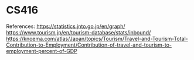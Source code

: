 # CS416

References:
https://statistics.jnto.go.jp/en/graph/
https://www.tourism.jp/en/tourism-database/stats/inbound/
https://knoema.com/atlas/Japan/topics/Tourism/Travel-and-Tourism-Total-Contribution-to-Employment/Contribution-of-travel-and-tourism-to-employment-percent-of-GDP
